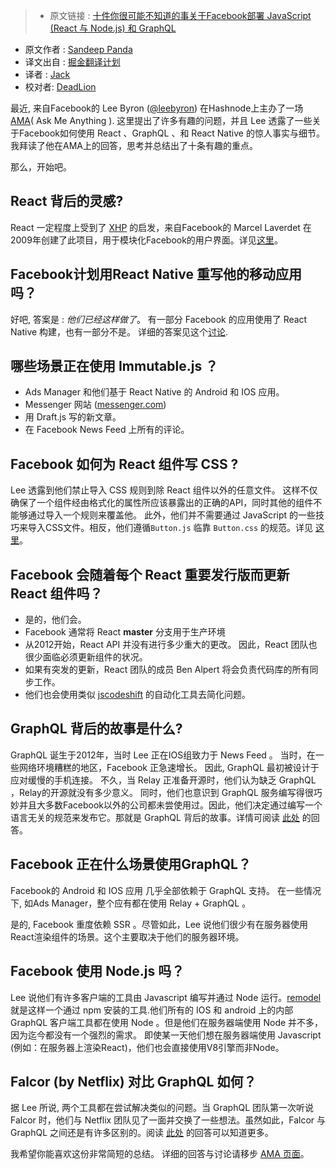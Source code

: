 >* 原文链接 : [十件你很可能不知道的事关于Facebook部署 JavaScript (React 与 Node.js) 和 GraphQL](https://hashnode.com/post/10-things-you-probably-didnt-know-about-javascript-react-and-nodejs-and-graphql-development-at-facebook-cink0r0e500h5io53fpl7ediu)
* 原文作者 : [Sandeep Panda](https://hashnode.com/@sandeep)
* 译文出自 : [掘金翻译计划](https://github.com/xitu/gold-miner)
* 译者 : [Jack](https://github.com/Jack-Kingdom)
* 校对者: [DeadLion](https://github.com/DeadLion)


最近, 来自Facebook的 Lee Byron ([@leebyron](https://hashnode.com/@leebyron)) 在Hashnode上主办了一场 [AMA](https://hashnode.com/ama/with-lee-byron-cin0kpe8p0073rb53b19emcda)( Ask Me Anything ). 这里提出了许多有趣的问题，并且 Lee 透露了一些关于Facebook如何使用 React 、GraphQL 、和 React Native 的惊人事实与细节。我拜读了他在AMA上的回答，思考并总结出了十条有趣的重点。

那么，开始吧。

## React 背后的灵感?

React 一定程度上受到了 [XHP](https://github.com/facebook/xhp-lib) 的启发，来自Facebook的 Marcel Laverdet 在2009年创建了此项目，用于模块化Facebook的用户界面。详见[这里](https://hashnode.com/ama/with-lee-byron-cin0kpe8p0073rb53b19emcda#cin120uib00edlv533i6d8yd7)。

## Facebook计划用React Native 重写他的移动应用吗？

好吧, 答案是 : _他们已经这样做了_。 有一部分 Facebook 的应用使用了 React Native 构建，也有一部分不是。 详细的答案见这个[讨论](https://hashnode.com/ama/with-lee-byron-cin0kpe8p0073rb53b19emcda#cin6vg5r201wqjh53ne77tao1).

## 哪些场景正在使用 Immutable.js ？

*   Ads Manager 和他们基于 React Native 的 Android 和 IOS 应用。
*   Messenger 网站 ([messenger.com](https://hashnode.com/util/redirect?url=http://messenger.com))
*   用 Draft.js 写的新文章。
*   在 Facebook News Feed 上所有的评论。

## Facebook 如何为 React 组件写 CSS ?

Lee 透露到他们禁止导入 CSS 规则到除 React 组件以外的任意文件。 这样不仅确保了一个组件经由格式化的属性所应该暴露出的正确的API，同时其他的组件不能够通过导入一个规则来覆盖他。 此外，他们并不需要通过 JavaScript 的一些技巧来导入CSS文件。相反，他们遵循`Button.js` 临靠 `Button.css` 的规范。详见 [这里](https://hashnode.com/ama/with-lee-byron-cin0kpe8p0073rb53b19emcda#cin5qpdbv01apk85319o2c1fx)。

## Facebook 会随着每个 React 重要发行版而更新 React 组件吗？

*   是的，他们会。
*   Facebook 通常将 React **master** 分支用于生产环境
*   从2012开始，React API 并没有进行多少重大的更改。 因此，React 团队也很少面临必须更新组件的状况。
*   如果有突发的更新，React 团队的成员 Ben Alpert 将会负责代码库的所有同步工作。
*   他们也会使用类似 [jscodeshift](https://github.com/facebook/jscodeshift) 的自动化工具去简化问题。

## GraphQL 背后的故事是什么?

GraphQL 诞生于2012年，当时 Lee 正在IOS组致力于 News Feed 。 当时，在一些网络环境糟糕的地区，Facebook 正急速增长。 因此, GraphQL 最初被设计于应对缓慢的手机连接。 不久，当 Relay 正准备开源时，他们认为缺乏 GraphQL ，Relay的开源就没有多少意义。 同时，他们也意识到 GraphQL 服务编写得很巧妙并且大多数Facebook以外的公司都未尝使用过。因此，他们决定通过编写一个语言无关的规范来发布它。那就是 GraphQL 背后的故事。详情可阅读 [此处](https://hashnode.com/ama/with-lee-byron-cin0kpe8p0073rb53b19emcda#cin1gw37n00kwlv53rretxpe8) 的回答。

## Facebook 正在什么场景使用GraphQL？

Facebook的 Android 和 IOS 应用 几乎全部依赖于 GraphQL 支持。 在一些情况下, 如Ads Manager，整个应有都在使用 Relay + GraphQL 。

是的, Facebook 重度依赖 SSR 。尽管如此，Lee 说他们很少有在服务器使用React渲染组件的场景。这个主要取决于他们的服务器环境。

## Facebook 使用 Node.js 吗？

Lee 说他们有许多客户端的工具由 Javascript 编写并通过 Node 运行。[remodel](https://github.com/facebook/remodel) 就是这样一个通过 npm 安装的工具.他们所有的 IOS 和 android 上的内部 GraphQL 客户端工具都在使用 Node 。但是他们在服务器端使用 Node 并不多，因为迄今都没有一个强烈的需求。 即使某一天他们想在服务器端使用 Javascript (例如：在服务器上渲染React)，他们也会直接使用V8引擎而非Node。

## Falcor (by Netflix) 对比 GraphQL 如何？
据 Lee 所说, 两个工具都在尝试解决类似的问题。当 GraphQL 团队第一次听说 Falcor 时，他们与 Netflix 团队见了一面并交换了一些想法。虽然如此，Falcor 与GraphQL 之间还是有许多区别的。阅读 [此处](https://hashnode.com/ama/with-lee-byron-cin0kpe8p0073rb53b19emcda#cinj7lim4002lid53x47g060n) 的回答可以知道更多。

我希望你能喜欢这份非常简短的总结。 详细的回答与讨论请移步 [AMA 页面](https://hashnode.com/ama/with-lee-byron-cin0kpe8p0073rb53b19emcda)。